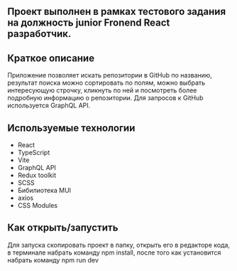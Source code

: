 ## Проект выполнен в рамках тестового задания на должность junior Fronend React разработчик.

## Краткое описание

Приложение позволяет искать репозитории в GitHub по названию, результат поиска можно сортировать по полям, можно выбрать интересующую строчку, кликнуть по ней и посмотреть более подробную информацию о репозитории. Для запросов к GitHub используется GraphQL API.

## Используемые технологии

- React
- TypeScript
- Vite
- GraphQL API
- Redux toolkit
- SCSS
- Бибилиотека MUI
- axios
- CSS Modules

## Как открыть/запустить

Для запуска скопировать проект в папку, открыть его в редакторе кода, в терминале набрать команду npm install, после того как установится набрать команду npm run dev
